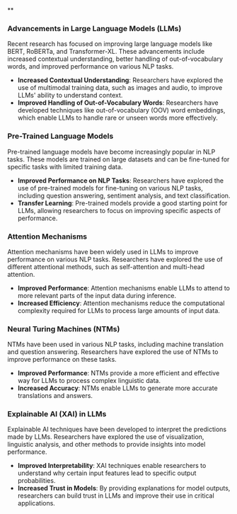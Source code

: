 **

### Advancements in Large Language Models (LLMs)

Recent research has focused on improving large language models like BERT, RoBERTa, and Transformer-XL. These advancements include increased contextual understanding, better handling of out-of-vocabulary words, and improved performance on various NLP tasks.

* **Increased Contextual Understanding**: Researchers have explored the use of multimodal training data, such as images and audio, to improve LLMs' ability to understand context.
* **Improved Handling of Out-of-Vocabulary Words**: Researchers have developed techniques like out-of-vocabulary (OOV) word embeddings, which enable LLMs to handle rare or unseen words more effectively.

### Pre-Trained Language Models

Pre-trained language models have become increasingly popular in NLP tasks. These models are trained on large datasets and can be fine-tuned for specific tasks with limited training data.

* **Improved Performance on NLP Tasks**: Researchers have explored the use of pre-trained models for fine-tuning on various NLP tasks, including question answering, sentiment analysis, and text classification.
* **Transfer Learning**: Pre-trained models provide a good starting point for LLMs, allowing researchers to focus on improving specific aspects of performance.

### Attention Mechanisms

Attention mechanisms have been widely used in LLMs to improve performance on various NLP tasks. Researchers have explored the use of different attentional methods, such as self-attention and multi-head attention.

* **Improved Performance**: Attention mechanisms enable LLMs to attend to more relevant parts of the input data during inference.
* **Increased Efficiency**: Attention mechanisms reduce the computational complexity required for LLMs to process large amounts of input data.

### Neural Turing Machines (NTMs)

NTMs have been used in various NLP tasks, including machine translation and question answering. Researchers have explored the use of NTMs to improve performance on these tasks.

* **Improved Performance**: NTMs provide a more efficient and effective way for LLMs to process complex linguistic data.
* **Increased Accuracy**: NTMs enable LLMs to generate more accurate translations and answers.

### Explainable AI (XAI) in LLMs

Explainable AI techniques have been developed to interpret the predictions made by LLMs. Researchers have explored the use of visualization, linguistic analysis, and other methods to provide insights into model performance.

* **Improved Interpretability**: XAI techniques enable researchers to understand why certain input features lead to specific output probabilities.
* **Increased Trust in Models**: By providing explanations for model outputs, researchers can build trust in LLMs and improve their use in critical applications.